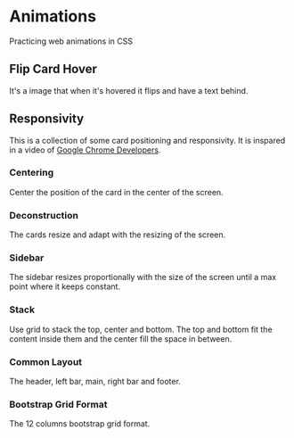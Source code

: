 # Animations
Practicing web animations in CSS

## Flip Card Hover
It's a image that when it's hovered it flips and have a text behind.

## Responsivity
This is a collection of some card positioning and responsivity. It is inspared in a video of [Google Chrome Developers](https://www.youtube.com/watch?v=qm0IfG1GyZU).

### Centering
Center the position of the card in the center of the screen.

### Deconstruction
The cards resize and adapt with the resizing of the screen.

### Sidebar
The sidebar resizes proportionally with the size of the screen until a max point where it keeps constant. 

### Stack
Use grid to stack the top, center and bottom. The top and bottom fit the content inside them and the center fill the space in between.

### Common Layout
The header, left bar, main, right bar and footer.

### Bootstrap Grid Format
The 12 columns bootstrap grid format.